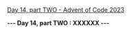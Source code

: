 [Day 14, part TWO - Advent of Code 2023](https://adventofcode.com/2023/day/14)

**--- Day 14, part TWO : XXXXXX ---**

